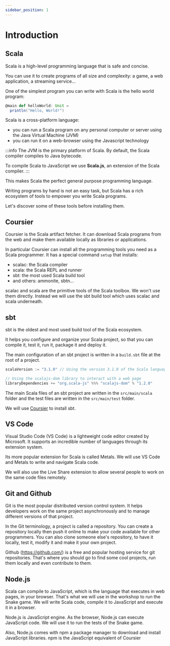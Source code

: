 ```yaml
---
sidebar_position: 1
---
```


# Introduction

## Scala

Scala is a high-level programming language that is safe and concise.

You can use it to create programs of all size and complexity: a game, a web application, a streaming service...

One of the simplest program you can write with Scala is the hello world program:

```scala title="hello-world.scala"
@main def helloWorld: Unit =
  println("Hello, World!")
```

Scala is a cross-platform language:
 - you can run a Scala program on any personal computer or server using the Java Virtual Machine (JVM)
 - you can run it on a web-browser using the Javascript technology

:::info
The JVM is the primary platform of Scala.
By default, the Scala compiler compiles to Java bytecode.

To compile Scala to JavaScript we use **Scala.js**, an extension of the Scala compiler.
:::

This makes Scala the perfect general purpose programming language.

Writing programs by hand is not an easy task, but Scala has a rich ecosystem of tools to empower you write Scala programs.

Let's discover some of these tools before installing them.

## Coursier

Coursier is the Scala artifact fetcher.
It can download Scala programs from the web and make them available locally as libraries or applications.

In particular Coursier can install all the programming tools you need as a Scala programmer.
It has a special command `setup` that installs:
- scalac: the Scala compiler
- scala: the Scala REPL and runner
- sbt: the most used Scala build tool
- and others: ammonite, sbtn...

scalac and scala are the primitive tools of the Scala toolbox.
We won't use them directly.
Instead we will use the sbt build tool which uses scalac and scala underneath.

## sbt

sbt is the oldest and most used build tool of the Scala ecosystem.

It helps you configure and organize your Scala project, so that you can compile it, test it, run it, package it and deploy it.

The main configuration of an sbt project is written in a `build.sbt` file at the root of a project. 

```scala title="build.sbt"
scalaVersion := "3.1.0" // Using the version 3.1.0 of the Scala language

// Using the scalajs-dom library to interact with a web page
libraryDependencies += "org.scala-js" %%% "scalajs-dom" % "1.2.0" 
```

The main Scala files of an sbt project are written in the `src/main/scala` folder and the test files are written in the `src/main/test` folder.

We will use [Coursier](#coursier) to install sbt.

## VS Code

Visual Studio Code (VS Code) is a lightweight code editor created by Microsoft.
It supports an incredible number of languages through its extension system.

Its more popular extension for Scala is called Metals.
We will use VS Code and Metals to write and navigate Scala code.

We will also use the Live Share extension to allow several people to work on the same code files remotely.

## Git and Github

Git is the most popular distributed version control system.
It helps developers work on the same project asynchronously and to manage different versions of that project.

In the Git terminology, a project is called a repository.
You can create a repository locally then push it online to make your code available for other programmers.
You can also clone someone else's repository, to have it locally, test it, modify it and make it your own project.

Github (https://github.com/) is a free and popular hosting service for git repositories.
That's where you should go to find some cool projects, run them locally and even contribute to them.

## Node.js

Scala can compile to JavaScript, which is the language that executes in web pages, in your browser.
That's what we will use in the workshop to run the Snake game. We will write Scala code, compile it to JavaScript and execute it in a browser.

Node.js is JavaScript engine. As the browser, Node.js can execute JavaScript code.
We will use it to run the tests of the Snake game.

Also, Node.js comes with npm a package manager to download and install JavaScript libraries.
npm is the JavaScript equivalent of Coursier
